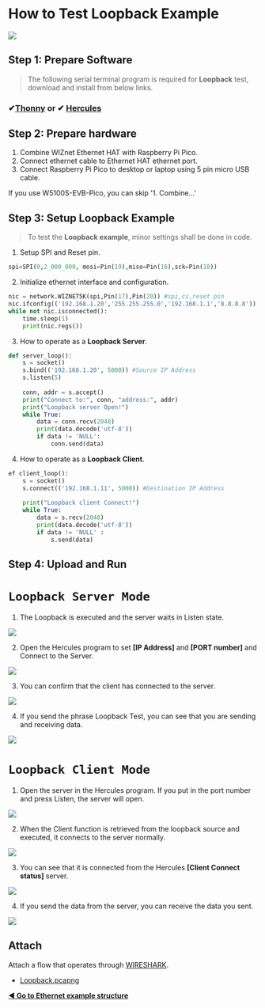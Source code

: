 # How to Test Loopback Example

![][link-loopback]

## Step 1: Prepare Software

> The following serial terminal program is required for **Loopback** test, download and install from below links.

### &#10004;[**Thonny**][link-thonny]  or  &#10004; [**Hercules**][link-hercules]



## Step 2: Prepare hardware

1. Combine WIZnet Ethernet HAT with Raspberry Pi Pico.
2. Connect ethernet cable to Ethernet HAT ethernet port.
3. Connect Raspberry Pi Pico to desktop or laptop using 5 pin micro USB cable.



If you use W5100S-EVB-Pico, you can skip '1. Combine...'



## Step 3: Setup Loopback Example

> To test the **Loopback example**, minor settings shall be done in code.



1. Setup SPI and Reset pin.

```python
spi=SPI(0,2_000_000, mosi=Pin(19),miso=Pin(16),sck=Pin(18))
```

2. Initialize ethernet interface and configuration.

```python
nic = network.WIZNET5K(spi,Pin(17),Pin(20)) #spi,cs,reset pin
nic.ifconfig(('192.168.1.20','255.255.255.0','192.168.1.1','8.8.8.8'))
while not nic.isconnected():
    time.sleep(1)
    print(nic.regs())
```

3. How to operate as a **Loopback Server**.

```py
def server_loop(): 
    s = socket()
    s.bind(('192.168.1.20', 5000)) #Source IP Address
    s.listen(5)
            
    conn, addr = s.accept()
    print("Connect to:", conn, "address:", addr) 
    print("Loopback server Open!")
    while True:
        data = conn.recv(2048)
        print(data.decode('utf-8'))
        if data != 'NULL':
            conn.send(data)
```

4. How to operate as a **Loopback Client**.

```python
ef client_loop():
    s = socket()
    s.connect(('192.168.1.11', 5000)) #Destination IP Address
    
    print("Loopback client Connect!")
    while True:
        data = s.recv(2048)
        print(data.decode('utf-8'))
        if data != 'NULL' :
            s.send(data)
```



## Step 4: Upload and Run

# **`Loopback Server Mode`**

1. The Loopback is executed and the server waits in Listen state.

![][link-loopback_server_1]

2. Open the Hercules program to set **[IP Address]** and **[PORT number]** and Connect to the Server.

![][link-loopback_server_2]

3. You can confirm that the client has connected to the server.

![][link-loopback_server_3]

4. If you send the phrase Loopback Test, you can see that you are sending and receiving data.

![][link-loopback_server_4]



# **`Loopback Client Mode`**

1. Open the server in the Hercules program. If you put in the port number and press Listen, the server will open.

![][link-loopback_client_1]

2. When the Client function is retrieved from the loopback source and executed, it connects to the server normally.

![][link-loopback_client_2]

3. You can see that it is connected from the Hercules **[Client Connect status]** server.

![][link-loopback_client_3]

4. If you send the data from the server, you can receive the data you sent.

![][link-loopback_client_4]



## Attach

Attach a flow that operates through [WIRESHARK][link-wireshark].

- [Loopback.pcapng](https://github.com/Wiznet/RP2040-HAT-MicroPython/blob/main/example/Loopback/loopback.pcapng)




 [**◀ Go to Ethernet example structure**](#ethernet_example_structure)





<!--
Link
-->

[link-thonny]: https://thonny.org/
[link-hercules]: https://www.hw-group.com/software/hercules-setup-utility
[link-wireshark]: https://www.wireshark.org/#download



[link-loopback]: https://github.com/Wiznet/RP2040-HAT-MicroPython/blob/main/static/images/Loopback/Loopback.png

[link-loopback_server_1]: https://github.com/Wiznet/RP2040-HAT-MicroPython/blob/main/static/images/Loopback/Loopback_server_1.png
[link-loopback_server_2]:https://github.com/Wiznet/RP2040-HAT-MicroPython/blob/main/static/static/images/Loopback/Loopback_server_2.png
[link-loopback_server_3]:https://github.com/Wiznet/RP2040-HAT-MicroPython/blob/main/static/images/Loopback/Loopback_server_3.png
[link-loopback_server_4]:https://github.com/Wiznet/RP2040-HAT-MicroPython/blob/main/static/images/Loopback/Loopback_server_4.png



[link-loopback_client_1]:https://github.com/Wiznet/RP2040-HAT-MicroPython/blob/main/static/images/Loopback/Loopback_client_1.png
[link-loopback_client_2]:https://github.com/Wiznet/RP2040-HAT-MicroPython/blob/main/static/images/Loopback/Loopback_client_2.png
[link-loopback_client_3]:https://github.com/Wiznet/RP2040-HAT-MicroPython/blob/main/static/images/Loopback/Loopback_client_3.png
[link-loopback_client_4]:https://github.com/Wiznet/RP2040-HAT-MicroPython/blob/main/static/images/Loopback/Loopback_client_4.png


